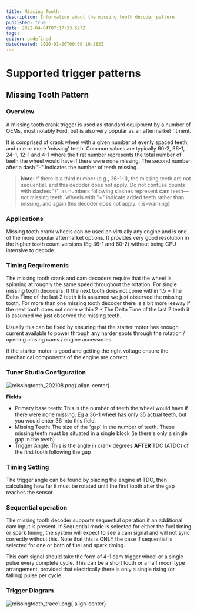 ```yaml
---
title: Missing Tooth
description: Information about the missing tooth decoder pattern
published: true
date: 2022-04-04T07:17:33.627Z
tags: 
editor: undefined
dateCreated: 2020-01-06T00:30:19.883Z
---
```


# Supported trigger patterns
## Missing Tooth Pattern
### Overview

A missing tooth crank trigger is used as standard equipment by a number of OEMs, most notably Ford, but is also very popular as an aftermarket fitment.

It is comprised of crank wheel with a given number of evenly spaced teeth, and one or more 'missing' teeth. Common values are typically 60-2, 36-1, 24-1, 12-1 and 4-1 where the first number represents the total number of teeth the wheel would have if there were none missing. The second number after a dash "-" indicates the number of teeth missing.

> **Note**: If there is a third number (e.g., 36-1-1), the missing teeth are not sequential, and this decoder does not apply. Do not confuse counts with slashes "/", as numbers following slashes represent cam teeth—not missing teeth. Wheels with "+" indicate added teeth rather than missing, and again this decoder does not apply.
{.is-warning}


### Applications

Missing tooth crank wheels can be used on virtually any engine and is one of the more popular aftermarket options. It provides very good resolution in the higher tooth count versions (Eg 36-1 and 60-2) without being CPU intensive to decode.

### Timing Requirements

The missing tooth crank and cam decoders require that the wheel is spinning at roughly the same speed throughout the rotation. For single missing tooth decoders: If the next tooth does not come within 1.5 * The Delta Time of the last 2 teeth it is assumed we just observed the missing tooth. For more than one missing tooth decoder there is a bit more leeway if the next tooth does not come within 2 * The Delta Time of the last 2 teeth it is assumed we just observed the missing teeth. 

Usually this can be fixed by ensuring that the starter motor has enough current available to power through any harder spots through the rotation / opening closing cams / engine accessories. 

If the starter motor is good and getting the right voltage ensure the mechanical components of the engine are correct. 


### Tuner Studio Configuration
![missingtooth_202108.png](/img/decoders/missingtooth_202108.png){.align-center}

**Fields:**

  - Primary base teeth: This is the number of teeth the wheel would have if there were none missing. Eg a 36-1 wheel has only 35 actual teeth, but you would enter 36 into this field.
  - Missing Teeth: The size of the 'gap' in the number of teeth. These missing teeth must be situated in a single block (ie there's only a single gap in the teeth)
  - Trigger Angle: This is the angle in crank degrees **AFTER** TDC (ATDC) of the first tooth following the gap

### Timing Setting

The trigger angle can be found by placing the engine at TDC, then calculating how far it must be rotated until the first tooth after the gap reaches the sensor.

### Sequential operation

The missing tooth decoder supports sequential operation if an additional cam input is present. If Sequential mode is selected for either the fuel timing or spark timing, the system will expect to see a cam signal and will not sync correctly without this. Note that this is ONLY the case if sequential is selected for one or both of fuel and spark timing.

This cam signal should take the form of 4-1 cam trigger wheel or a single pulse every complete cycle. This can be a short tooth or a half moon type arrangement, provided that electrically there is only a single rising (or falling) pulse per cycle.

### Trigger Diagram
![missingtooth_trace1.png](/img/decoders/missingtooth_trace1.png){.align-center}
